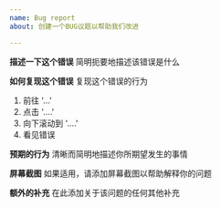 ```yaml
---
name: Bug report
about: 创建一个BUG议题以帮助我们改进

---
```


**描述一下这个错误**
简明扼要地描述该错误是什么

**如何复现这个错误**
复现这个错误的行为
1. 前往 '...'
2. 点击 '....'
3. 向下滚动到 '....'
4. 看见错误

**预期的行为**
清晰而简明地描述你所期望发生的事情

**屏幕截图**
如果适用，请添加屏幕截图以帮助解释你的问题

**额外的补充**
在此添加关于该问题的任何其他补充
